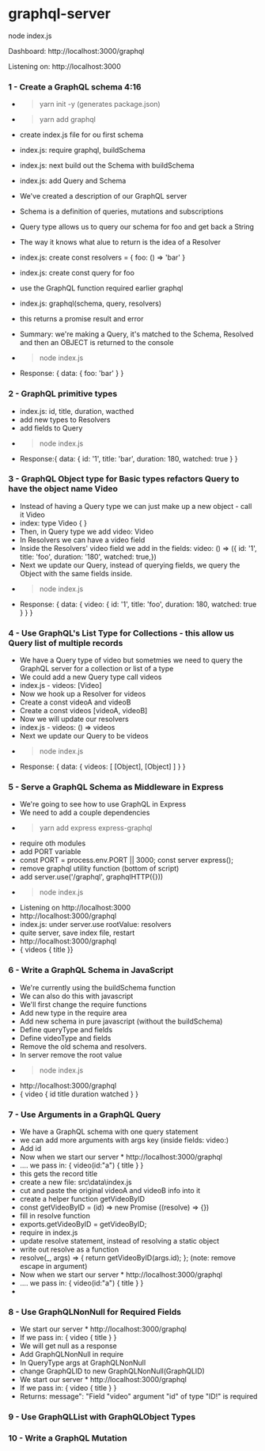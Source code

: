 # graphql-server

node index.js  

Dashboard: http://localhost:3000/graphql  

Listening on: http://localhost:3000  


### 1 - Create a GraphQL schema 4:16

* > yarn init -y (generates package.json)
* > yarn add graphql
* create index.js file for ou first schema   

* index.js: require graphql, buildSchema
* index.js: next build out the Schema with buildSchema
* index.js: add Query and Schema   

* We've created a description of our GraphQL server
* Schema is a definition of queries, mutations and subscriptions
* Query type allows us to query our schema for foo and get back a String
* The way it knows what alue to return is the idea of a Resolver   

* index.js: create const resolvers = { foo: () => 'bar' }
* index.js: create const query for foo
* use the GraphQL function required earlier graphql
* index.js: graphql(schema, query, resolvers)
* this returns a promise result and error    

* Summary: we're making a Query, it's matched to the Schema, Resolved and then an OBJECT is returned to the console   

* > node index.js  
* Response: { data: { foo: 'bar' } }

### 2 - GraphQL primitive types

* index.js: id, title, duration, wacthed
* add new types to Resolvers
* add fields to Query
* > node index.js
* Response:{ data: { id: '1', title: 'bar', duration: 180, watched: true } }

### 3 - GraphQL Object type for Basic types refactors Query to have the object name Video


* Instead of having a Query type we can just make up a new object - call it Video
* index: type Video { }
* Then, in Query type we add video: Video
* In Resolvers we can have a video field
* Inside the Resolvers' video field we add in the fields:   video: () => ({ id: '1', title: 'foo', duration: '180', watched: true,})
* Next we update our Query, instead of querying fields, we query the Object with the same fields inside.
* > node index.js  
* Response: { data: { video: { id: '1', title: 'foo', duration: 180, watched: true } } }

### 4 - Use GraphQL's List Type for Collections - this allow us Query list of multiple records

* We have a Query type of video but sometmies we need to query the GraphQL server for a collection or list of a type
* We could add a new Query type call videos
* index.js - videos: [Video]
* Now we hook up a Resolver for videos
* Create a const videoA and videoB
* Create a const videos [videoA, videoB]
* Now we will update our resolvers
* index.js - videos: () => videos
* Next we update our Query to be videos
* > node index.js  
* Response: { data: { videos: [ [Object], [Object] ] } }

### 5 - Serve a GraphQL Schema as Middleware in Express

* We're going to see how to use GraphQL in Express
* We need to add a couple dependencies
* > yarn add express express-graphql
* require oth modules
* add PORT variable
* const PORT = process.env.PORT || 3000; const server  express();
* remove graphql utility function (bottom of script)
* add server.use('/graphql', graphqlHTTP({}))
* >node index.js
* Listening on http://localhost:3000
* http://localhost:3000/graphql
* index.js: under server.use rootValue: resolvers
* quite server, save index file, restart
* http://localhost:3000/graphql
* { videos { title }}

### 6 - Write a GraphQL Schema in JavaScript

* We're currently using the buildSchema function
* We can also do this with javascript
* We'll first change the require functions
* Add new type in the require area
* Add new schema in pure javascript (without the buildSchema)
* Define queryType and fields
* Define videoType and fields
* Remove the old schema and resolvers.
* In server remove the root value
* > node index.js
* http://localhost:3000/graphql
* {
  video {
    id
    title
    duration
    watched
  }
}

### 7 - Use Arguments in a GraphQL Query

* We have a GraphQL schema with one query statement
* we can add more arguments with args key (inside fields: video:)
* Add id
* Now when we start our server * http://localhost:3000/graphql
* .... we pass in: { video(id:"a") { title } }
* this gets the record title
* create a new file: src\data\index.js
* cut and paste the original videoA and videoB info into it
* create  a helper function getVideoByID
* const getVideoByID = (id) => new Promise ((resolve) => {})
* fill in resolve function
* exports.getVideoByID = getVideoByID;
* require in index.js
* update resolve statement, instead of resolving a static object
* write out resolve as a function
* resolve(\_, args) => { return getVideoByID(args.id); };     (note: remove escape in argument)
* Now when we start our server * http://localhost:3000/graphql
* .... we pass in: { video(id:"a") { title } }    
*

### 8 - Use GraphQLNonNull for Required Fields

* We start our server * http://localhost:3000/graphql
* If we pass in: { video { title } }   
* We will get null as a response
* Add GraphQLNonNull in require
* In QueryType args at GraphQLNonNull
* change GraphQLID to new GraphQLNonNull(GraphQLID)
* We start our server * http://localhost:3000/graphql
* If we pass in: { video { title } }   
* Returns: message": "Field \"video\" argument \"id\" of type \"ID!\" is required

### 9 - Use GraphQLList with GraphQLObject Types
### 10 - Write a GraphQL Mutation
